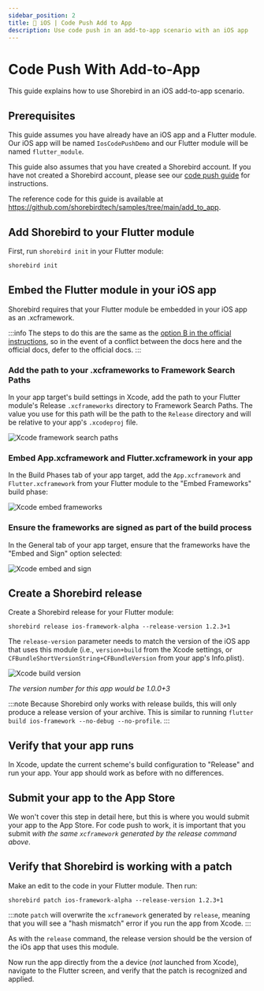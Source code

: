 ```yaml
---
sidebar_position: 2
title: 🍎 iOS | Code Push Add to App
description: Use code push in an add-to-app scenario with an iOS app
---
```


# Code Push With Add-to-App

This guide explains how to use Shorebird in an iOS add-to-app scenario.

## Prerequisites

This guide assumes you have already have an iOS app and a Flutter module. Our
iOS app will be named `IosCodePushDemo` and our Flutter module will be named
`flutter_module`.

This guide also assumes that you have created a Shorebird account. If you have
not created a Shorebird account, please see our [code push guide](../../code-push)
for instructions.

The reference code for this guide is available at
https://github.com/shorebirdtech/samples/tree/main/add_to_app.

## Add Shorebird to your Flutter module

First, run `shorebird init` in your Flutter module:

```sh
shorebird init
```

## Embed the Flutter module in your iOS app

Shorebird requires that your Flutter module be embedded in your iOS app as an
.xcframework.

:::info
The steps to do this are the same as the
[option B in the official instructions](https://docs.flutter.dev/add-to-app/ios/project-setup#option-b---embed-frameworks-in-xcode),
so in the event of a conflict between the docs here and the official docs, defer
to the official docs.
:::

### Add the path to your .xcframeworks to Framework Search Paths

In your app target's build settings in Xcode, add the path to your Flutter
module's Release `.xcframeworks` directory to Framework Search Paths. The value
you use for this path will be the path to the `Release` directory and will be
relative to your app's `.xcodeproj` file.

![Xcode framework search paths](https://github.com/shorebirdtech/shorebird/assets/581764/afb7d716-6936-4d62-8307-cf1355aa12e0)

### Embed App.xcframework and Flutter.xcframework in your app

In the Build Phases tab of your app target, add the `App.xcframework` and
`Flutter.xcframework` from your Flutter module to the "Embed Frameworks" build
phase:

![Xcode embed frameworks](https://github.com/shorebirdtech/shorebird/assets/581764/39ccbe94-6f66-45da-b8f1-345df929d80c)

### Ensure the frameworks are signed as part of the build process

In the General tab of your app target, ensure that the frameworks have the
"Embed and Sign" option selected:

![Xcode embed and sign](https://github.com/shorebirdtech/shorebird/assets/581764/5c3dbc9b-0301-4703-968c-cc84304f206b)

## Create a Shorebird release

Create a Shorebird release for your Flutter module:

```
shorebird release ios-framework-alpha --release-version 1.2.3+1
```

The `release-version` parameter needs to match the version of the iOS app
that uses this module (i.e., `version+build` from the Xcode settings, or
`CFBundleShortVersionString+CFBundleVersion` from your app's Info.plist).

![Xcode build version](https://github.com/shorebirdtech/shorebird/assets/581764/b716fe38-1cd0-46b2-bf80-c29241e433a1)

_The version number for this app would be 1.0.0+3_

:::note
Because Shorebird only works with release builds, this will only produce a
release version of your archive. This is similar to running
`flutter build ios-framework --no-debug --no-profile`.
:::

## Verify that your app runs

In Xcode, update the current scheme's build configuration to "Release" and run
your app. Your app should work as before with no differences.

## Submit your app to the App Store

We won't cover this step in detail here, but this is where you would submit your
app to the App Store. For code push to work, it is important that you submit
_with the same `xcframework` generated by the release command above_.

## Verify that Shorebird is working with a patch

Make an edit to the code in your Flutter module. Then run:

```
shorebird patch ios-framework-alpha --release-version 1.2.3+1
```

:::note
`patch` will overwrite the `xcframework` generated by `release`, meaning that
you will see a "hash mismatch" error if you run the app from Xcode.
:::

As with the `release` command, the release version should be the version of the
iOs app that uses this module.

Now run the app directly from the a device (_not_ launched from Xcode), navigate
to the Flutter screen, and verify that the patch is recognized and applied.
